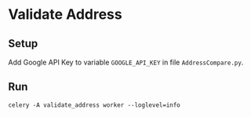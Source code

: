 
# Validate Address

## Setup

Add Google API Key to variable ```GOOGLE_API_KEY``` in file ```AddressCompare.py```.

## Run

~~~
celery -A validate_address worker --loglevel=info
~~~
